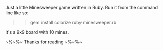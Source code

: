 Just a little Minesweeper game written in Ruby.
Run it from the command line like so:

>> gem install colorize
>> ruby minesweeper.rb

It's a 9x9 board with 10 mines.

~%~%~ Thanks for reading ~%~%~
